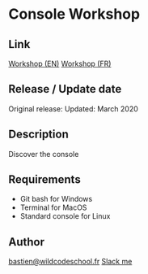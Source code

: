 # Console Workshop

## Link
[Workshop (EN)](https://wildcodeschool.github.io/console-workshop)
[Workshop (FR)](https://wildcodeschool.github.io/atelier-console)

## Release / Update date

Original release: 
Updated: March 2020

## Description
Discover the console

## Requirements

- Git bash for Windows
- Terminal for MacOS
- Standard console for Linux


## Author
bastien@wildcodeschool.fr
[Slack me](https://app.slack.com/client/T6SG2QGG2/GL9GGF117/user_profile/U96SV3Q1W)

